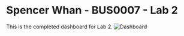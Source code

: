 # Spencer Whan - BUS0007 - Lab 2
This is the completed dashboard for Lab 2.
![Dashboard](/Lab2/Lab-2-Dashboard-(SpencerWhan).PNG)

